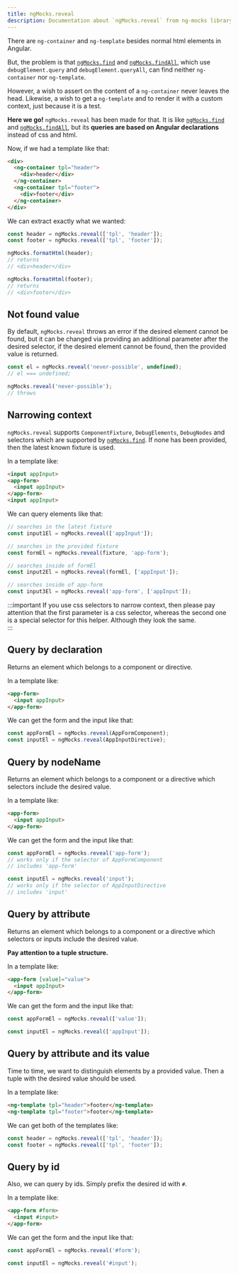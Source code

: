 ```yaml
---
title: ngMocks.reveal
description: Documentation about `ngMocks.reveal` from ng-mocks library
---
```


There are `ng-container` and `ng-template` besides normal html elements in Angular.

But, the problem is that [`ngMocks.find`](find.md) and [`ngMocks.findAll`](findAll.md), which use `debugElement.query` and `debugElement.queryAll`,
can find neither `ng-container` nor `ng-template`.

However, a wish to assert on the content of a `ng-container` never leaves the head.
Likewise, a wish to get a `ng-template` and to render it with a custom context, just because it is a test.

**Here we go!** `ngMocks.reveal` has been made for that.
It is like [`ngMocks.find`](find.md) and [`ngMocks.findAll`](findAll.md),
but its **queries are based on Angular declarations** instead of css and html.

Now, if we had a template like that:

```html
<div>
  <ng-container tpl="header">
    <div>header</div>
  </ng-container>
  <ng-container tpl="footer">
    <div>footer</div>
  </ng-container>
</div>
```

We can extract exactly what we wanted:

```ts
const header = ngMocks.reveal(['tpl', 'header']);
const footer = ngMocks.reveal(['tpl', 'footer']);

ngMocks.formatHtml(header);
// returns
// <div>header</div>

ngMocks.formatHtml(footer);
// returns
// <div>footer</div>
```

## Not found value

By default, `ngMocks.reveal` throws an error if the desired element cannot be found,
but it can be changed via providing an additional parameter after the desired selector,
if the desired element cannot be found, then the provided value is returned.

```ts
const el = ngMocks.reveal('never-possible', undefined);
// el === undefined;

ngMocks.reveal('never-possible');
// throws
```

## Narrowing context

`ngMocks.reveal` supports `ComponentFixture`, `DebugElements`, `DebugNodes`
and selectors which are supported by [`ngMocks.find`](find.md).
If none has been provided, then the latest known fixture is used.

In a template like:

```html
<input appInput>
<app-form>
  <input appInput>
</app-form>
<input appInput>
```

We can query elements like that:

```ts
// searches in the latest fixture
const input1El = ngMocks.reveal(['appInput']);

// searches in the provided fixture
const formEl = ngMocks.reveal(fixture, 'app-form');

// searches inside of formEl
const input2El = ngMocks.reveal(formEl, ['appInput']);

// searches inside of app-form
const input3El = ngMocks.reveal('app-form', ['appInput']);
```

:::important
If you use css selectors to narrow context,
then please pay attention that the first parameter is a css selector,
whereas the second one is a special selector for this helper.
Although they look the same.   
:::

## Query by declaration

Returns an element which belongs to a component or directive.

In a template like:

```html
<app-form>
  <input appInput>
</app-form>
```

We can get the form and the input like that:

```ts
const appFormEl = ngMocks.reveal(AppFormComponent);
const inputEl = ngMocks.reveal(AppInputDirective);
```

## Query by nodeName

Returns an element which belongs to a component or a directive
which selectors include the desired value.

In a template like:

```html
<app-form>
  <input appInput>
</app-form>
```

We can get the form and the input like that:

```ts
const appFormEl = ngMocks.reveal('app-form');
// works only if the selector of AppFormComponent
// includes 'app-form' 

const inputEl = ngMocks.reveal('input');
// works only if the selector of AppInputDirective
// includes 'input'
```

## Query by attribute

Returns an element which belongs to a component or a directive
which selectors or inputs include the desired value.

**Pay attention to a tuple structure.**

In a template like:

```html
<app-form [value]="value">
  <input appInput>
</app-form>
```

We can get the form and the input like that:

```ts
const appFormEl = ngMocks.reveal(['value']);

const inputEl = ngMocks.reveal(['appInput']);
```

## Query by attribute and its value

Time to time, we want to distinguish elements by a provided value.
Then a tuple with the desired value should be used.

In a template like:

```html
<ng-template tpl="header">footer</ng-template>
<ng-template tpl="footer">footer</ng-template>
```

We can get both of the templates like:

```ts
const header = ngMocks.reveal(['tpl', 'header']);
const footer = ngMocks.reveal(['tpl', 'footer']);
```

## Query by id

Also, we can query by ids. Simply prefix the desired id with `#`.

In a template like:

```html
<app-form #form>
  <input #input>
</app-form>
```

We can get the form and the input like that:

```ts
const appFormEl = ngMocks.reveal('#form');

const inputEl = ngMocks.reveal('#input');
```
